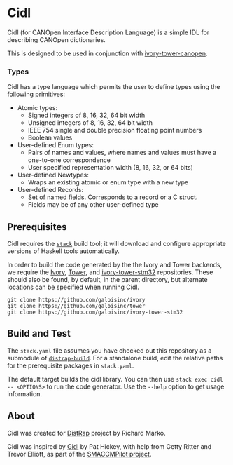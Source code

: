# Cidl

Cidl (for CANOpen Interface Description Language) is a simple IDL for
describing CANOpen dictionaries.

This is designed to be used in conjunction with [ivory-tower-canopen][].

[ivory-tower-canopen]: https://github.com/distrap/ivory-tower-canopen

### Types

Cidl has a type language which permits the user to define types using
the following primitives:
- Atomic types:
    - Signed integers of 8, 16, 32, 64 bit width
    - Unsigned integers of 8, 16, 32, 64 bit width
    - IEEE 754 single and double precision floating point numbers
    - Boolean values
- User-defined Enum types:
    - Pairs of names and values, where names and values must have
      a one-to-one correspondence
    - User specified representation width (8, 16, 32, or 64 bits)
- User-defined Newtypes:
    - Wraps an existing atomic or enum type with a new type
- User-defined Records:
    - Set of named fields. Corresponds to a record or a C struct.
    - Fields may be of any other user-defined type

## Prerequisites

Cidl requires the [`stack`][stack] build tool; it will download and
configure appropriate versions of Haskell tools automatically.

[stack]: http://www.haskellstack.org

In order to build the code generated by the the Ivory and Tower backends, we
require the [Ivory][], [Tower][], and [ivory-tower-stm32][] repositories. These
should also be found, by default, in the parent directory, but
alternate locations can be specified when running Cidl.

[Ivory]: http://github.com/GaloisInc/ivory
[Tower]: http://github.com/GaloisInc/tower
[ivory-tower-stm32]: https://github.com/GaloisInc/ivory-tower-stm32

```
git clone https://github.com/galoisinc/ivory
git clone https://github.com/galoisinc/tower
git clone https://github.com/galoisinc/ivory-tower-stm32
```

## Build and Test

The `stack.yaml` file assumes you have checked out this repository as
a submodule of [`distrap-build`][distrap-build]. For a
standalone build, edit the relative paths for the prerequisite
packages in `stack.yaml`.

[distrap-build]: https://github.com/distrap/distrap-build

The default target builds the cidl library. You can then use `stack
exec cidl -- <OPTIONS>` to run the code generator. Use the `--help`
option to get usage information.

## About

Cidl was created for [DistRap][] project by Richard Marko.

Cidl was inspired by [Gidl][] by Pat Hickey, with help from Getty Ritter and
Trevor Elliott, as part of the [SMACCMPilot project][].

[DistRap]: https://galois.com
[Gidl]: https://github.com/galoisinc/gidl
[SMACCMPilot project]: https://smaccmpilot.org
[Cauterize]: https://github.com/cauterize-tools/cauterize
